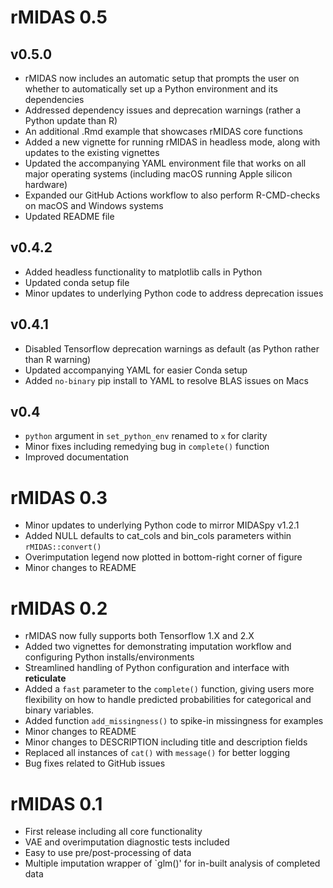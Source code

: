 # rMIDAS 0.5

## v0.5.0
* rMIDAS now includes an automatic setup that prompts the user on whether to automatically set up a Python environment and its dependencies
* Addressed dependency issues and deprecation warnings (rather a Python update than R)
* An additional .Rmd example that showcases rMIDAS core functions
* Added a new vignette for running rMIDAS in headless mode, along with updates to the existing vignettes
* Updated the accompanying YAML environment file that works on all major operating systems (including macOS running Apple silicon hardware)
* Expanded our GitHub Actions workflow to also perform R-CMD-checks on macOS and Windows systems
* Updated README file

## v0.4.2
* Added headless functionality to matplotlib calls in Python
* Updated conda setup file
* Minor updates to underlying Python code to address deprecation issues

## v0.4.1
* Disabled Tensorflow deprecation warnings as default (as Python rather than R warning)
* Updated accompanying YAML for easier Conda setup
* Added `no-binary` pip install to YAML to resolve BLAS issues on Macs

## v0.4

* `python` argument in `set_python_env` renamed to `x` for clarity
* Minor fixes including remedying bug in `complete()` function
* Improved documentation

# rMIDAS 0.3

* Minor updates to underlying Python code to mirror MIDASpy v1.2.1
* Added NULL defaults to cat_cols and bin_cols parameters within `rMIDAS::convert()`
* Overimputation legend now plotted in bottom-right corner of figure
* Minor changes to README

# rMIDAS 0.2

* rMIDAS now fully supports both Tensorflow 1.X and 2.X
* Added two vignettes for demonstrating imputation workflow and configuring Python installs/environments
* Streamlined handling of Python configuration and interface with **reticulate**
* Added a `fast` parameter to the `complete()` function, giving users more flexibility on how to handle predicted probabilities for categorical and binary variables.
* Added function `add_missingness()` to spike-in missingness for examples
* Minor changes to README
* Minor changes to DESCRIPTION including title and description fields
* Replaced all instances of `cat()` with `message()` for better logging
* Bug fixes related to GitHub issues

# rMIDAS 0.1

* First release including all core functionality
* VAE and overimputation diagnostic tests included
* Easy to use pre/post-processing of data
* Multiple imputation wrapper of `glm()' for in-built analysis of completed data
